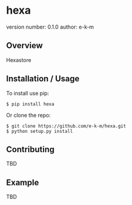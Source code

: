 hexa
===============================

version number: 0.1.0
author: e-k-m

Overview
--------

Hexastore

Installation / Usage
--------------------

To install use pip:

    $ pip install hexa


Or clone the repo:

    $ git clone https://github.com/e-k-m/hexa.git
    $ python setup.py install
    
Contributing
------------

TBD

Example
-------

TBD